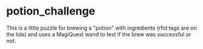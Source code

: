 # potion_challenge

This is a little puzzle for brewing a "potion" with ingredients (rfid tags are on the lids) and uses a MagiQuest wand to test if the brew was successful or not.